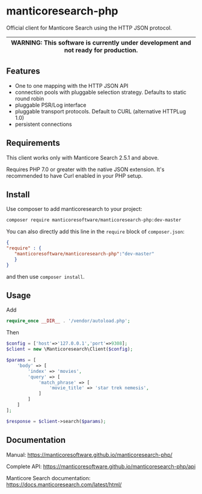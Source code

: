 manticoresearch-php
===================

Official client for Manticore Search using the HTTP JSON protocol.

| WARNING: This software is currently under development and not ready for production. |
| --- |


Features
--------
- One to one mapping with the HTTP JSON API
- connection pools with pluggable selection strategy. Defaults to static round robin
- pluggable PSR/Log interface
- pluggable transport protocols. Default to CURL (alternative HTTPLug 1.0)
- persistent connections

Requirements
------------

This client works only with Manticore Search 2.5.1 and above.

Requires PHP 7.0 or greater with the native JSON extension. It's recommended to have Curl enabled in your PHP setup.

Install
--------

Use composer to add manticoresearch to your project:

```bash
composer require manticoresoftware/manticoresearch-php:dev-master
```

You can also directly add this line in the `require` block of `composer.json`:

```json
{
"require" : {
   "manticoresoftware/manticoresearch-php":"dev-master"
   }
}

```

and then use `composer install`.

Usage
----

Add

```php
require_once __DIR__ . '/vendor/autoload.php';
```

Then

```php
$config = ['host'=>'127.0.0.1','port'=>9308];
$client = new \Manticoresearch\Client($config);

$params = [
    'body' => [
        'index' => 'movies',
        'query' => [
            'match_phrase' => [
                'movie_title' => 'star trek nemesis',
            ]
        ]
    ]
];

$response = $client->search($params);
```

Documentation
-------------

Manual: https://manticoresoftware.github.io/manticoresearch-php/

Complete API: https://manticoresoftware.github.io/manticoresearch-php/api

Manticore Search documentation: https://docs.manticoresearch.com/latest/html/
